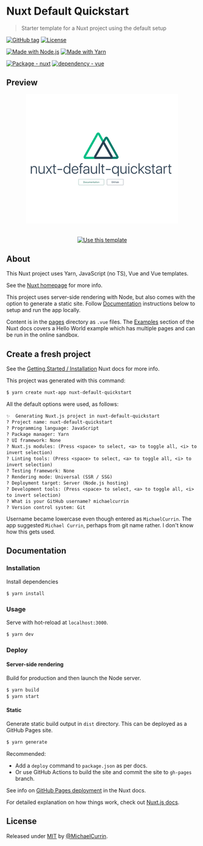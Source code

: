 # Nuxt Default Quickstart
> Starter template for a Nuxt project using the default setup

[![GitHub tag](https://img.shields.io/github/tag/MichaelCurrin/nuxt-default-quickstart?include_prereleases=&sort=semver)](https://github.com/MichaelCurrin/nuxt-default-quickstart/releases/)
[![License](https://img.shields.io/badge/License-MIT-blue)](#license)

[![Made with Node.js](https://img.shields.io/badge/Node.js->%3D12-blue?logo=node.js&logoColor=white)](https://nodejs.org)
[![Made with Yarn](https://img.shields.io/badge/Yarn->%3D1-blue?logo=yarn&logoColor=white)](https://yarnpkg.com/)

[![Package - nuxt](https://img.shields.io/github/package-json/dependency-version/MichaelCurrin/nuxt-default-quickstart/nuxt)](https://www.npmjs.com/package/nuxt)
[![dependency - vue](https://img.shields.io/badge/dependency-vue-blue?logo=vue.js&logoColor=white)](https://www.npmjs.com/package/vue)


## Preview

<div align="center">
    <img src="/sample.png" alt="Sample screenshot" title="Sample screenshot" width="400" />
</div>

<br>

<div align="center">

[![Use this template](https://img.shields.io/badge/Generate-Use_this_template-2ea44f?style=for-the-badge)](https://github.com/MichaelCurrin/nuxt-default-quickstart/generate)

</div>


## About

This Nuxt project uses Yarn, JavaScript (no TS), Vue and Vue templates. 

See the [Nuxt homepage](https://nuxtjs.org/) for more info.

This project uses server-side rendering with Node, but also comes with the option to generate a static site. Follow [Documentation](#documentation) instructions below to setup and run the app locally.

Content is in the [pages](/pages/) directory as `.vue` files. The [Examples](https://nuxtjs.org/examples) section of the Nuxt docs covers a Hello World example which has multiple pages and can be run in the online sandbox.


## Create a fresh project

See the [Getting Started / Installation](https://nuxtjs.org/docs/2.x/get-started/installation) Nuxt docs for more info.

This project was generated with this command:

```sh
$ yarn create nuxt-app nuxt-default-quickstart
```

All the default options were used, as follows:

```
✨  Generating Nuxt.js project in nuxt-default-quickstart
? Project name: nuxt-default-quickstart
? Programming language: JavaScript
? Package manager: Yarn
? UI framework: None
? Nuxt.js modules: (Press <space> to select, <a> to toggle all, <i> to invert selection)
? Linting tools: (Press <space> to select, <a> to toggle all, <i> to invert selection)
? Testing framework: None
? Rendering mode: Universal (SSR / SSG)
? Deployment target: Server (Node.js hosting)
? Development tools: (Press <space> to select, <a> to toggle all, <i> to invert selection)
? What is your GitHub username? michaelcurrin
? Version control system: Git
```

Username became lowercase even though entered as `MichaelCurrin`. The app suggested `Michael Currin`, perhaps from git name rather. I don't know how this gets used.


## Documentation

### Installation

Install dependencies

```sh
$ yarn install
```

### Usage

Serve with hot-reload at `localhost:3000`.

```sh
$ yarn dev
```

### Deploy

#### Server-side rendering

Build for production and then launch the Node server.

```sh
$ yarn build
$ yarn start
```

#### Static

Generate static build output in `dist` directory. This can be deployed as a GitHub Pages site. 

```sh
$ yarn generate
```

Recommended:

- Add a `deploy` command to `package.json` as per docs.
- Or use GitHub Actions to build the site and commit the site to `gh-pages` branch.

See info on [GitHub Pages deployment](https://nuxtjs.org/docs/2.x/deployment/github-pages/) in the Nuxt docs.

For detailed explanation on how things work, check out [Nuxt.js docs](https://nuxtjs.org).


## License

Released under [MIT](/LICENSE) by [@MichaelCurrin](https://github.com/MichaelCurrin).
